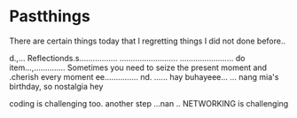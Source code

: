 # Pastthings

There are certain things today that I regretting things I did not done before..

d.,...
Reflectionds.s.................
..........................
........................
do item...,..............
Sometimes you need to seize the present moment and .cherish every moment ee...............
nd.
......
hay buhayeee...
...
nang mia's birthday, so nostalgia
hey

coding is challenging too.
another step ...nan
..
NETWORKING is challenging 
